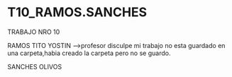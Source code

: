 # T10_RAMOS.SANCHES
TRABAJO NRO 10 

RAMOS TITO YOSTIN -->profesor disculpe mi trabajo no esta guardado
 en una carpeta,habia creado la carpeta pero no se guardo.



SANCHES OLIVOS

